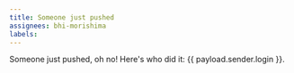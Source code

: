 ```yaml
---
title: Someone just pushed
assignees: bhi-morishima
labels: 
---
```

Someone just pushed, oh no! Here's who did it: {{ payload.sender.login }}.